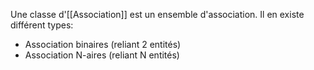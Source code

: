 Une classe d'[[Association]] est un ensemble d'association.
Il en existe différent types:

- Association binaires (reliant 2 entités)
- Association N-aires (reliant N entités)